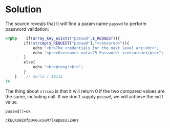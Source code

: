 # Solution
The source reveals that it will find a param name `passwd` to perform password validation:
```php
<?php    if(array_key_exists("passwd",$_REQUEST)){  
        if(!strcmp($_REQUEST["passwd"],"<censored>")){  
            echo "<br>The credentials for the next level are:<br>";  
            echo "<pre>Username: natas25 Password: <censored></pre>";  
        }  
        else{  
            echo "<br>Wrong!<br>";  
        }  
    }    // morla / 10111  
?>
```

The thing about `strcmp` is that it will return 0 if the two compared values are the same, including null. If we don't supply `passwd`, we will achieve the `null` value.
```
passwd[]=ok
```

```
ckELKUWZUfpOv6uxS6M7lXBpBssJZ4Ws
```